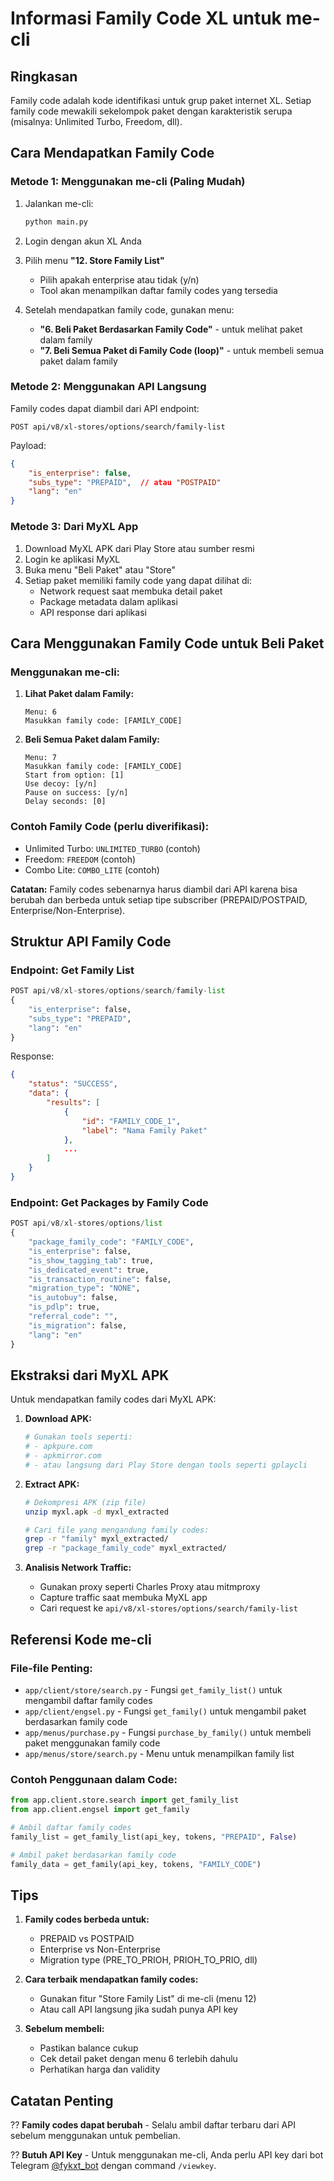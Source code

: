 # Informasi Family Code XL untuk me-cli

## Ringkasan

Family code adalah kode identifikasi untuk grup paket internet XL. Setiap family code mewakili sekelompok paket dengan karakteristik serupa (misalnya: Unlimited Turbo, Freedom, dll).

## Cara Mendapatkan Family Code

### Metode 1: Menggunakan me-cli (Paling Mudah)

1. Jalankan me-cli:
   ```bash
   python main.py
   ```

2. Login dengan akun XL Anda

3. Pilih menu **"12. Store Family List"**
   - Pilih apakah enterprise atau tidak (y/n)
   - Tool akan menampilkan daftar family codes yang tersedia

4. Setelah mendapatkan family code, gunakan menu:
   - **"6. Beli Paket Berdasarkan Family Code"** - untuk melihat paket dalam family
   - **"7. Beli Semua Paket di Family Code (loop)"** - untuk membeli semua paket dalam family

### Metode 2: Menggunakan API Langsung

Family codes dapat diambil dari API endpoint:
```
POST api/v8/xl-stores/options/search/family-list
```

Payload:
```json
{
    "is_enterprise": false,
    "subs_type": "PREPAID",  // atau "POSTPAID"
    "lang": "en"
}
```

### Metode 3: Dari MyXL App

1. Download MyXL APK dari Play Store atau sumber resmi
2. Login ke aplikasi MyXL
3. Buka menu "Beli Paket" atau "Store"
4. Setiap paket memiliki family code yang dapat dilihat di:
   - Network request saat membuka detail paket
   - Package metadata dalam aplikasi
   - API response dari aplikasi

## Cara Menggunakan Family Code untuk Beli Paket

### Menggunakan me-cli:

1. **Lihat Paket dalam Family:**
   ```
   Menu: 6
   Masukkan family code: [FAMILY_CODE]
   ```

2. **Beli Semua Paket dalam Family:**
   ```
   Menu: 7
   Masukkan family code: [FAMILY_CODE]
   Start from option: [1]
   Use decoy: [y/n]
   Pause on success: [y/n]
   Delay seconds: [0]
   ```

### Contoh Family Code (perlu diverifikasi):
- Unlimited Turbo: `UNLIMITED_TURBO` (contoh)
- Freedom: `FREEDOM` (contoh)
- Combo Lite: `COMBO_LITE` (contoh)

**Catatan:** Family codes sebenarnya harus diambil dari API karena bisa berubah dan berbeda untuk setiap tipe subscriber (PREPAID/POSTPAID, Enterprise/Non-Enterprise).

## Struktur API Family Code

### Endpoint: Get Family List
```python
POST api/v8/xl-stores/options/search/family-list
{
    "is_enterprise": false,
    "subs_type": "PREPAID",
    "lang": "en"
}
```

Response:
```json
{
    "status": "SUCCESS",
    "data": {
        "results": [
            {
                "id": "FAMILY_CODE_1",
                "label": "Nama Family Paket"
            },
            ...
        ]
    }
}
```

### Endpoint: Get Packages by Family Code
```python
POST api/v8/xl-stores/options/list
{
    "package_family_code": "FAMILY_CODE",
    "is_enterprise": false,
    "is_show_tagging_tab": true,
    "is_dedicated_event": true,
    "is_transaction_routine": false,
    "migration_type": "NONE",
    "is_autobuy": false,
    "is_pdlp": true,
    "referral_code": "",
    "is_migration": false,
    "lang": "en"
}
```

## Ekstraksi dari MyXL APK

Untuk mendapatkan family codes dari MyXL APK:

1. **Download APK:**
   ```bash
   # Gunakan tools seperti:
   # - apkpure.com
   # - apkmirror.com
   # - atau langsung dari Play Store dengan tools seperti gplaycli
   ```

2. **Extract APK:**
   ```bash
   # Dekompresi APK (zip file)
   unzip myxl.apk -d myxl_extracted
   
   # Cari file yang mengandung family codes:
   grep -r "family" myxl_extracted/
   grep -r "package_family_code" myxl_extracted/
   ```

3. **Analisis Network Traffic:**
   - Gunakan proxy seperti Charles Proxy atau mitmproxy
   - Capture traffic saat membuka MyXL app
   - Cari request ke `api/v8/xl-stores/options/search/family-list`

## Referensi Kode me-cli

### File-file Penting:
- `app/client/store/search.py` - Fungsi `get_family_list()` untuk mengambil daftar family codes
- `app/client/engsel.py` - Fungsi `get_family()` untuk mengambil paket berdasarkan family code
- `app/menus/purchase.py` - Fungsi `purchase_by_family()` untuk membeli paket menggunakan family code
- `app/menus/store/search.py` - Menu untuk menampilkan family list

### Contoh Penggunaan dalam Code:
```python
from app.client.store.search import get_family_list
from app.client.engsel import get_family

# Ambil daftar family codes
family_list = get_family_list(api_key, tokens, "PREPAID", False)

# Ambil paket berdasarkan family code
family_data = get_family(api_key, tokens, "FAMILY_CODE")
```

## Tips

1. **Family codes berbeda untuk:**
   - PREPAID vs POSTPAID
   - Enterprise vs Non-Enterprise
   - Migration type (PRE_TO_PRIOH, PRIOH_TO_PRIO, dll)

2. **Cara terbaik mendapatkan family codes:**
   - Gunakan fitur "Store Family List" di me-cli (menu 12)
   - Atau call API langsung jika sudah punya API key

3. **Sebelum membeli:**
   - Pastikan balance cukup
   - Cek detail paket dengan menu 6 terlebih dahulu
   - Perhatikan harga dan validity

## Catatan Penting

?? **Family codes dapat berubah** - Selalu ambil daftar terbaru dari API sebelum menggunakan untuk pembelian.

?? **Butuh API Key** - Untuk menggunakan me-cli, Anda perlu API key dari bot Telegram [@fykxt_bot](https://t.me/fykxt_bot) dengan command `/viewkey`.
